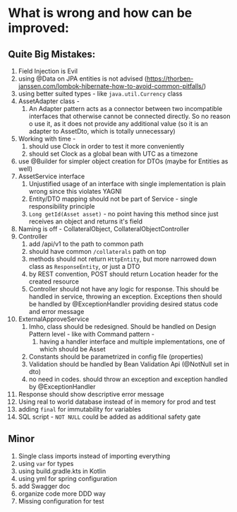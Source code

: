 # What is wrong and how can be improved:
## Quite Big Mistakes:
1. Field Injection is Evil
2. using @Data on JPA entities is not advised (https://thorben-janssen.com/lombok-hibernate-how-to-avoid-common-pitfalls/)
3. using better suited types - like `java.util.Currency` class
4. AssetAdapter class - 
   1. An Adapter pattern acts as a connector between two incompatible interfaces that otherwise cannot be connected directly. 
   So no reason o use it, as it does not provide any additional value (so it is an adapter to AssetDto, which is totally unnecessary)
5. Working with time - 
   1. should use Clock in order to test it more conveniently
   2. should set Clock as a global bean with UTC as a timezone
6. use @Builder for simpler object creation for DTOs (maybe for Entities as well)
7. AssetService interface
   1. Unjustified usage of an interface with single implementation is plain wrong since this violates YAGNI
   2. Entity/DTO mapping should not be part of Service - single responsibility principle
   3. `Long getId(Asset asset)` - no point having this method since just receives an object and returns it's field
8. Naming is off - CollateralObject, CollateralObjectController
9. Controller
   1. add /api/v1 to the path to common path
   2. should have common `/collaterals` path on top
   3. methods should not return `HttpEntity`, but more narrowed down class as `ResponseEntity`, or just a DTO 
   4. by REST convention, POST should return Location header for the created resource 
   5. Controller should not have any logic for response. This should be handled in service, throwing an exception. 
   Exceptions then should be handled by @ExceptionHandler providing desired status code and error message
10. ExternalApproveService
    1. Imho, class should be redesigned. Should be handled on Design Pattern level - like with Command pattern - 
       1. having a handler interface and multiple implementations, one of which should be Asset
    2. Constants should be parametrized in config file (properties)
    3. Validation should be handled by Bean Validation Api (@NotNull set in dto)
    4. no need in codes. should throw an exception and exception handled by @ExceptionHandler
11. Response should show descriptive error message
12. Using real to world database instead of in memory for prod and test 
13. adding `final` for immutability for variables
14. SQL script - `NOT NULL` could be added as additional safety gate


## Minor
1. Single class imports instead of importing everything
2. using `var` for types
4. using build.gradle.kts in Kotlin 
5. using yml for spring configuration 
6. add Swagger doc
7. organize code more DDD way 
8. Missing configuration for test
